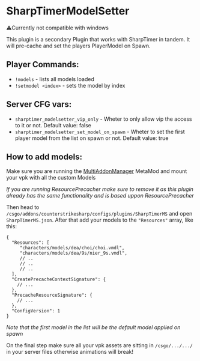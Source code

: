 # SharpTimerModelSetter
⚠️Currently not compatible with windows

This plugin is a secondary Plugin that works with SharpTimer in tandem.
It will pre-cache and set the players PlayerModel on Spawn.

## Player Commands:
* `!models` - lists all models loaded
* `!setmodel <index>` - sets the model by index

## Server CFG vars:
* `sharptimer_modelsetter_vip_only` - Wheter to only allow vip the access to it or not. Default value: false
* `sharptimer_modelsetter_set_model_on_spawn` - Wheter to set the first player model from the list on spawn or not. Default value: true

## How to add models:
Make sure you are running the [MultiAddonManager](https://github.com/Source2ZE/MultiAddonManager) MetaMod and mount your vpk with all the custom Models

*If you are running ResourcePrecacher make sure to remove it as this plugin already has the same functionality and is based uppon ResourcePrecacher*

Then head to `/csgo/addons/counterstrikesharp/configs/plugins/SharpTimerMS` and open `SharpTimerMS.json`.
After that add your models to the `"Resources"` array, like this:

```jsonc
{
  "Resources": [
     "characters/models/dea/choi/choi.vmdl",
     "characters/models/dea/9s/nier_9s.vmdl",
     // ..
     // ..
     // ..
  ],
  "CreatePrecacheContextSignature": {
    // ...
  },
  "PrecacheResourceSignature": {
    // ...
  },
  "ConfigVersion": 1
}
```
*Note that the first model in the list will be the default model applied on spawn*

On the final step make sure all your vpk assets are sitting in `/csgo/.../.../` in your server files otherwise animations will break!
